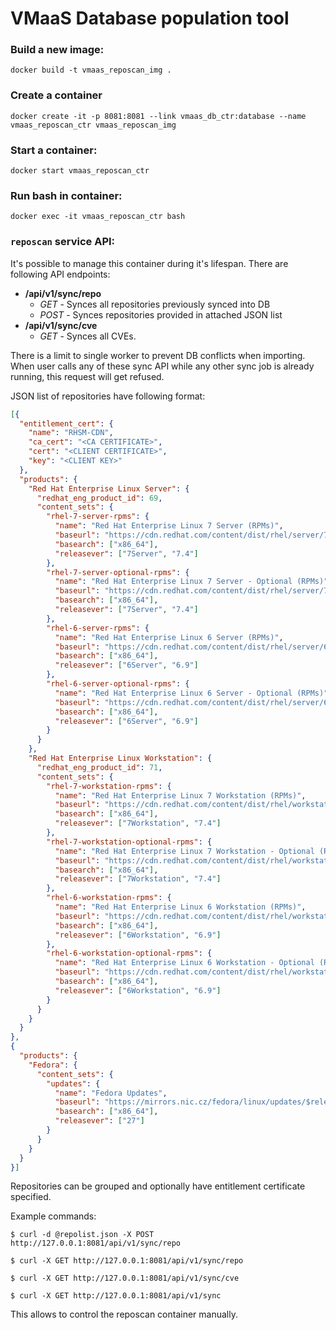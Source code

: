 # VMaaS Database population tool

### Build a new image:

```docker build -t vmaas_reposcan_img .```

### Create a container

```docker create -it -p 8081:8081 --link vmaas_db_ctr:database --name vmaas_reposcan_ctr vmaas_reposcan_img```

### Start a container:

```docker start vmaas_reposcan_ctr```

### Run bash in container:

```docker exec -it vmaas_reposcan_ctr bash```


### `reposcan` service API:

It's possible to manage this container during it's lifespan. There are following API endpoints:

- **/api/v1/sync/repo**
  - _GET_ - Synces all repositories previously synced into DB
  - _POST_ - Synces repositories provided in attached JSON list
- **/api/v1/sync/cve**
  - _GET_ - Synces all CVEs.

There is a limit to single worker to prevent DB conflicts when importing. When user calls any of these sync API while any other sync job is already running, this request will get refused.

JSON list of repositories have following format:
```json
[{
  "entitlement_cert": {
    "name": "RHSM-CDN",
    "ca_cert": "<CA CERTIFICATE>",
    "cert": "<CLIENT CERTIFICATE>",
    "key": "<CLIENT KEY>"
  },
  "products": {
    "Red Hat Enterprise Linux Server": {
      "redhat_eng_product_id": 69,
      "content_sets": {
        "rhel-7-server-rpms": {
          "name": "Red Hat Enterprise Linux 7 Server (RPMs)",
          "baseurl": "https://cdn.redhat.com/content/dist/rhel/server/7/$releasever/$basearch/os/",
          "basearch": ["x86_64"],
          "releasever": ["7Server", "7.4"]
        },
        "rhel-7-server-optional-rpms": {
          "name": "Red Hat Enterprise Linux 7 Server - Optional (RPMs)",
          "baseurl": "https://cdn.redhat.com/content/dist/rhel/server/7/$releasever/$basearch/optional/os/",
          "basearch": ["x86_64"],
          "releasever": ["7Server", "7.4"]
        },
        "rhel-6-server-rpms": {
          "name": "Red Hat Enterprise Linux 6 Server (RPMs)",
          "baseurl": "https://cdn.redhat.com/content/dist/rhel/server/6/$releasever/$basearch/os/",
          "basearch": ["x86_64"],
          "releasever": ["6Server", "6.9"]
        },
        "rhel-6-server-optional-rpms": {
          "name": "Red Hat Enterprise Linux 6 Server - Optional (RPMs)",
          "baseurl": "https://cdn.redhat.com/content/dist/rhel/server/6/$releasever/$basearch/optional/os/",
          "basearch": ["x86_64"],
          "releasever": ["6Server", "6.9"]
        }
      }
    },
    "Red Hat Enterprise Linux Workstation": {
      "redhat_eng_product_id": 71,
      "content_sets": {
        "rhel-7-workstation-rpms": {
          "name": "Red Hat Enterprise Linux 7 Workstation (RPMs)",
          "baseurl": "https://cdn.redhat.com/content/dist/rhel/workstation/7/$releasever/$basearch/os/",
          "basearch": ["x86_64"],
          "releasever": ["7Workstation", "7.4"]
        },
        "rhel-7-workstation-optional-rpms": {
          "name": "Red Hat Enterprise Linux 7 Workstation - Optional (RPMs)",
          "baseurl": "https://cdn.redhat.com/content/dist/rhel/workstation/7/$releasever/$basearch/optional/os/",
          "basearch": ["x86_64"],
          "releasever": ["7Workstation", "7.4"]
        },
        "rhel-6-workstation-rpms": {
          "name": "Red Hat Enterprise Linux 6 Workstation (RPMs)",
          "baseurl": "https://cdn.redhat.com/content/dist/rhel/workstation/6/$releasever/$basearch/os/",
          "basearch": ["x86_64"],
          "releasever": ["6Workstation", "6.9"]
        },
        "rhel-6-workstation-optional-rpms": {
          "name": "Red Hat Enterprise Linux 6 Workstation - Optional (RPMs)",
          "baseurl": "https://cdn.redhat.com/content/dist/rhel/workstation/6/$releasever/$basearch/optional/os/",
          "basearch": ["x86_64"],
          "releasever": ["6Workstation", "6.9"]
        }
      }
    }
  }
},
{
  "products": {
    "Fedora": {
      "content_sets": {
        "updates": {
          "name": "Fedora Updates",
          "baseurl": "https://mirrors.nic.cz/fedora/linux/updates/$releasever/$basearch/",
          "basearch": ["x86_64"],
          "releasever": ["27"]
        }
      }
    }
  }
}]
```

Repositories can be grouped and optionally have entitlement certificate specified.

Example commands:

`$ curl -d @repolist.json -X POST http://127.0.0.1:8081/api/v1/sync/repo`

`$ curl -X GET http://127.0.0.1:8081/api/v1/sync/repo`

`$ curl -X GET http://127.0.0.1:8081/api/v1/sync/cve`

`$ curl -X GET http://127.0.0.1:8081/api/v1/sync`

This allows to control the reposcan container manually.


